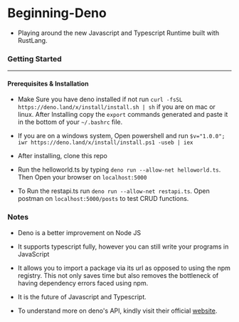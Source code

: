 # Beginning-Deno
- Playing around the new Javascript and Typescript Runtime built with RustLang.


### Getting Started
---

#### Prerequisites & Installation

- Make Sure you have deno installed if not run ` curl -fsSL https://deno.land/x/install/install.sh | sh ` if you are on mac or linux. After Installing copy the `export` commands generated and paste it in the bottom of your `~/.bashrc` file.

- If you are on a windows system, Open powershell and run `$v="1.0.0"; iwr https://deno.land/x/install/install.ps1 -useb | iex` 

- After installing, clone this repo

- Run the helloworld.ts by typing `deno run --allow-net helloworld.ts`. Then Open your browser on `localhost:5000`

- To Run the restapi.ts run `deno run --allow-net restapi.ts`. Open postman on `localhost:5000/posts` to test CRUD functions.




### Notes

- Deno is a better improvement on Node JS

- It supports typescript fully, however you can still write your programs in JavaScript

- It allows you to import a package via its url as opposed to using the npm registry. This not only saves time but also removes the bottleneck of having dependency errors faced using npm.

- It is the future of Javascript and Typescript.

- To understand more on deno's API, kindly visit their official [website](https://deno.land/manual).
